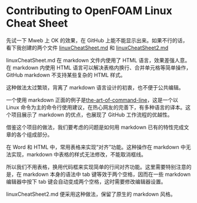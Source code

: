 # Contributing to OpenFOAM Linux Cheat Sheet #

先试一下 Mweb 上 OK 的效果，在 GitHub 上能不能显示出来。如果不行的话，看下我创建的两个文件 [linuxCheatSheet.md](https://github.com/phresher/OpenFOAM_Tutorials_Plus/blob/md-preview/linuxCheatSheet/linuxCheatSheet.md) 和 [linuxCheatSheet2.md](https://github.com/phresher/OpenFOAM_Tutorials_Plus/blob/md-preview/linuxCheatSheet/linuxCheatSheet2.md)

linuxCheatSheet.md 在 markdown 文件内使用了 HTML 语言，效果差强人意。在 markdown 内使用 HTML 语言可以解决表格内换行、合并单元格等简单操作，GitHub markdown 不支持某些复杂的 HTML 样式。

这种做法太过繁琐，背离了 markdown 语言设计的初衷，也不便于公共编辑。

一个使用 markdown 正面的例子是[the-art-of-command-line](https://github.com/jlevy/the-art-of-command-line)，这是一个以 Linux 命令为主的命令行使用建议，在热心网友的完善下，有多种语言的译本。这个项目展示了 markdown 的优点，也展现了 GitHub 工作流程的优越性。

借鉴这个项目的做法，我们要考虑的问题是如何用 markdown 已有的特性完成文章的各个组成部分。

在 Word 和 HTML 中，常用表格来实现“对齐”功能。这种操作在 markdown 中无法实现，markdown 中表格的样式无法修改，不能取消框线。

所以我们不用表格，换用代码框来实现简单的行间对齐功能。这里需要特别注意的是，在 markdown 本身的语法中 tab 键等效于两个空格，因而在一些 markdown 编辑器中按下 tab 键会自动变成两个空格，这时需要修改编辑器设置。

linuxCheatSheet2.md 便采用这种做法，保留了原生的 markdown 风格。
